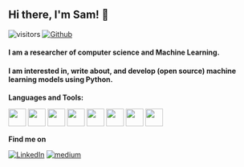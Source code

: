 ## Hi there, I'm Sam! 👋
![visitors](https://visitor-badge.glitch.me/badge?page_id=samanemami&left_color=green&right_color=blue)
[![Github](https://img.shields.io/github/followers/samanemami?label=Follow&style=social)](https://github.com/samanemami)
<br />
<h4> I am a researcher of computer science and Machine Learning. </h4>
<h4> I am interested in, write about, and develop (open source) machine learning models using Python. </h4>

**Languages and Tools:** 

<img height="35" src="https://cdn.jsdelivr.net/gh/devicons/devicon/icons/ubuntu/ubuntu-plain.svg"> <img height="35" src="https://cdn.jsdelivr.net/gh/devicons/devicon/icons/bash/bash-original.svg"> <img height="35" src="https://cdn.jsdelivr.net/gh/devicons/devicon/icons/c/c-original.svg"> <img height="35" src="https://cdn.jsdelivr.net/gh/devicons/devicon/icons/java/java-original.svg"> <img height="35" src="https://cdn.jsdelivr.net/gh/devicons/devicon/icons/python/python-original-wordmark.svg"> <img height="35" src="https://cdn.jsdelivr.net/gh/devicons/devicon/icons/jupyter/jupyter-original-wordmark.svg"> <img height="35" src="https://cdn.jsdelivr.net/gh/devicons/devicon/icons/html5/html5-original.svg"> <img height="35" src="https://cdn.jsdelivr.net/gh/devicons/devicon/icons/spss/spss-original.svg">


**Find me on**

<a href="https://www.linkedin.com/in/saman-emami/" target="_blank"><img alt="LinkedIn" src="https://img.shields.io/badge/linkedin-%230077B5.svg?&style=for-the-badge&logo=linkedin&logoColor=white" /></a> <a href="https://medium.com/@samanemami" target="_blank"><img alt="medium" src="https://img.shields.io/badge/medium-%230077B5.svg?&style=for-the-badge&logo=medium&logoColor=black" /></a>

